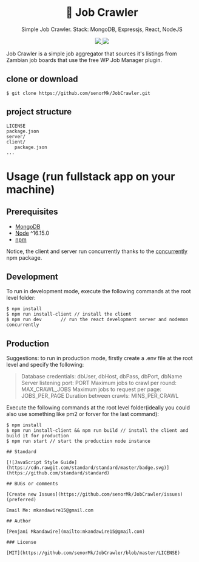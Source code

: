 <h1 align="center">
💼 Job Crawler
</h1>
<p align="center">
Simple Job Crawler. Stack: MongoDB, Expressjs, React, NodeJS
</p>

<p align="center">
   <a href="https://github.com/senorMk/JobCrawler/blob/master/LICENSE">
      <img src="https://img.shields.io/badge/License-MIT-green.svg" />
   </a>
   <a href="https://circleci.com/gh/senorMk/JobCrawler">
      <img src="https://circleci.com/gh/senorMk/JobCrawler.svg?style=svg" />
   </a>
</p>

Job Crawler is a simple job aggregator that sources it's listings from Zambian job boards that use the free WP Job Manager plugin.

## clone or download

```terminal
$ git clone https://github.com/senorMk/JobCrawler.git
```

## project structure

```terminal
LICENSE
package.json
server/
client/
   package.json
...
```

# Usage (run fullstack app on your machine)

## Prerequisites

- [MongoDB](https://www.mongodb.com/try/download/community)
- [Node](https://nodejs.org/en/download/) ^16.15.0
- [npm](https://nodejs.org/en/download/package-manager/)

Notice, the client and server run concurrently thanks to the [concurrently](https://www.npmjs.com/package/concurrently) npm package.

## Development

To run in development mode, execute the following commands at the root level folder:

```terminal
$ npm install
$ npm run install-client // install the client
$ npm run dev       // run the react development server and nodemon concurrently
```

## Production

Suggestions: to run in production mode, firstly create a .env file at the root level and specify the following:

> Database credentials: dbUser, dbHost, dbPass, dbPort, dbName
> Server listening port: PORT
> Maximum jobs to crawl per round: MAX_CRAWL_JOBS
> Maximum jobs to request per page: JOBS_PER_PAGE
> Duration between crawls: MINS_PER_CRAWL

Execute the following commands at the root level folder(ideally you could also use something like pm2 or forver for the last command):

```terminal
$ npm install
$ npm run install-client && npm run build // install the client and build it for production
$ npm run start // start the production node instance

## Standard

[![JavaScript Style Guide](https://cdn.rawgit.com/standard/standard/master/badge.svg)](https://github.com/standard/standard)

## BUGs or comments

[Create new Issues](https://github.com/senorMk/JobCrawler/issues) (preferred)

Email Me: mkandawire15@gmail.com

## Author

[Penjani Mkandawire](mailto:mkandawire15@gmail.com)

### License

[MIT](https://github.com/senorMk/JobCrawler/blob/master/LICENSE)
```

